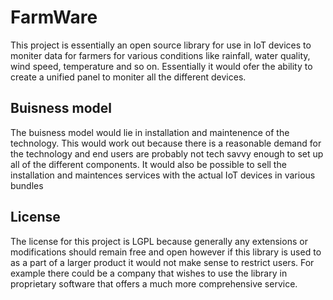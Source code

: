 # FarmWare

This project is essentially an open source library for use in IoT devices to moniter data for farmers for various conditions like rainfall, water quality, wind speed, temperature and so on. Essentially it would ofer the ability to create a unified panel to moniter all the different devices.

## Buisness model

The buisness model would lie in installation and maintenence of the technology. This would work out because there is a reasonable demand for the technology and end users are probably not tech savvy enough to set up all of the different components. It would also be possible to sell the installation and maintences services with the actual IoT devices in various bundles

## License

The license for this project is LGPL because generally any extensions or modifications should remain free and open however if this library is used to as a part of a larger product it would not make sense to restrict users. For example there could be a company that wishes to use the library in proprietary software that offers a much more comprehensive service.
